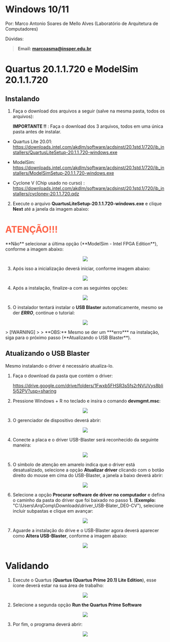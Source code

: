 Windows 10/11
==========

Por: Marco Antonio Soares de Mello Alves (Laboratório de Arquitetura de
Computadores)

Dúvidas:

> **Email: marcoasma@insper.edu.br**

Quartus 20.1.1.720 e ModelSim 20.1.1.720
============================

Instalando
----------

1.  Faça o download dos arquivos a seguir (salve na mesma pasta, todos
    os arquivos):
    
    **IMPORTANTE !!** : Faça o download dos 3 arquivos, todos em uma única pasta antes de instalar. 

-   Quartus Lite 20.01:
    https://downloads.intel.com/akdlm/software/acdsinst/20.1std.1/720/ib_installers/QuartusLiteSetup-20.1.1.720-windows.exe

-   ModelSim:
    https://downloads.intel.com/akdlm/software/acdsinst/20.1std.1/720/ib_installers/ModelSimSetup-20.1.1.720-windows.exe

-   Cyclone V (Chip usado no curso) :
    https://downloads.intel.com/akdlm/software/acdsinst/20.1std.1/720/ib_installers/cyclonev-20.1.1.720.qdz


2.  Execute o arquivo **QuartusLiteSetup-20.1.1.720-windows.exe** e
    clique **Next** até a janela da imagem abaixo:

<h1 style="color:Tomato;">ATENÇÃO!!!</h1> **Não** selecionar a última opção (**ModelSim - Intel FPGA Edition**), conforme a imagem abaixo:

<br>
<p align="center">
  <img src="imgs/nao_selecionar.png">
</p>


3. Após isso a inicialização deverá iniciar, conforme imagem abaixo:

<p align="center">
  <img src="imgs/installQuartus.png">
</p>


4.  Após a instalação, finalize-a com as seguintes opções:

<p align="center">
  <img src="imgs/finish.png">
</p>


5.  O instalador tentará instalar o **USB Blaster** automaticamente, mesmo se der ***ERRO***, continue o tutorial:

<p align="center">
  <img src="imgs/UBSblaster.png">
</p>
> [!WARNING]
>
> **OBS:** Mesmo se der um ***erro*** na instalação, siga para o próximo passo (**Atualizando o USB Blaster**).



Atualizando o USB Blaster
-------------------------

Mesmo instalando o driver é necessário atualiza-lo.

1.  Faça o download da pasta que contém o driver:

    https://drive.google.com/drive/folders/1Fwxb5FHSR3s5fs2rNVUVys8bli5j52PV?usp=sharing


2.  Pressione Windows + R no teclado e insira o comando **devmgmt.msc**:

<p align="center">
  <img src="imgs/devmgmt.png">
</p>


3.  O gerenciador de dispositivo deverá abrir:

<p align="center">
  <img src="imgs/gerenciadorDISP.png">
</p>


4.  Conecte a placa e o driver USB-Blaster será reconhecido da seguinte
    maneira:

<p align="center">
  <img src="imgs/blasterNreconhecido.png">
</p>


5.  O símbolo de atenção em amarelo indica que o driver está
    desatualizado, selecione a opção **Atualizar driver** clicando com o
    botão direito do mouse em cima do USB-Blaster, a janela a baixo
    deverá abrir:

<p align="center">
  <img src="imgs/atualizarBlaster.png">
</p>


6.  Selecione a opção **Procurar software de driver no computador** e
    defina o caminho da pasta do driver que foi baixado no passo **1.** (**Exemplo:** "C:\Users\ArqComp\Downloads\driver_USB-Blater_DE0-CV"),
    selecione incluir subpastas e clique em avançar:

<p align="center">
  <img src="imgs/incluirSub.png">
</p>


7.  Aguarde a instalação do drive e o USB-Blaster agora deverá aparecer
    como **Altera USB-Blaster**, conforme a imagem abaixo:

<p align="center">
  <img src="imgs/AlteraUSB.png">
</p>


Validando
=========

1.  Execute o Quartus (**Quartus (Quartus Prime 20.1) Lite Edition**),
    esse ícone deverá estar na sua área de trabalho:

<p align="center">
  <img src="imgs/IconeQuartus.png">
</p>


2.  Selecione a segunda opção **Run the Quartus Prime Software**

<p align="center">
  <img src="imgs/Run.png">
</p>

3.  Por fim, o programa deverá abrir:

<p align="center">
  <img src="imgs/quartusAberto.png">
</p>
